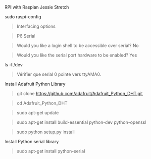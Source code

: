 RPI with Raspian Jessie Stretch

sudo raspi-config
  > Interfacing options 
  
  > P6 Serial
  
  > Would you like a login shell to be accessible over serial? No
  
  > Would you like the serial port hardware to be enabled? Yes
  
ls -l /dev
  > Vérifier que serial 0 pointe vers ttyAMA0.
  

Install Adafruit Python Library
  > git clone https://github.com/adafruit/Adafruit_Python_DHT.git
  
  > cd Adafruit_Python_DHT
  
  > sudo apt-get update
  
  > sudo apt-get install build-essential python-dev python-openssl
  
  > sudo python setup.py install

Install Python serial library

  > sudo apt-get install python-serial
